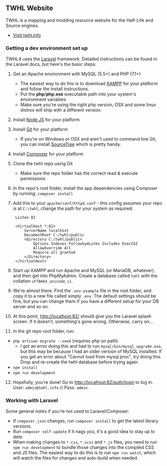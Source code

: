 ## TWHL Website

TWHL is a mapping and modding resource website for the Half-Life and Source engines.

- [Visit twhl.info](http://twhl.info)

### Getting a dev environment set up

TWHL4 uses the [Laravel](http://laravel.com/) framework. Detailed instructions can be found
in the Laravel docs, but here's the basic steps:

1. Get an Apache environment with MySQL (5.5+) and PHP (7.1+)
   - The easiest way to do this is to download [XAMPP](https://www.apachefriends.org/index.html)
   for your platform and follow the install instructions.
   - Put the **php**/**php.exe** executable path into your system's environment variables
   - Make sure you're using the right php version, OSX and some linux distros will ship
   with a different version.
2. Install [Node JS](https://nodejs.org/) for your platform
3. Install [Git](https://git-scm.com/) for your platform
   - If you're on Windows or OSX and aren't used to command line Git, you can install
   [SourceTree](https://www.sourcetreeapp.com/) which is pretty handy.
4. Install [Composer](https://getcomposer.org/) for your platform
5. Clone the twhl repo using Git
   - Make sure the repo folder has the correct read & execute permissions
6. In the repo's root folder, install the app dependencies using Composer by running:
   `composer install`
7. Add this to your `apache/conf/httpd.conf` - this config assumes your repo is
   at `C:\twhl`, change the path for your system as required.

		Listen 82
		
		<VirtualHost *:82>
			ServerName localhost
			DocumentRoot C:/twhl/public
			<Directory C:/twhl/public>
				Options Indexes FollowSymLinks Includes ExecCGI
				AllowOverride All
				Require all granted
			</Directory>
		</VirtualHost>
8. Start up XAMPP and run Apache and MySQL (or MariaDB, whatever), and then get into
   PhpMyAdmin. Create a database called `twhl` with the collation `utf8mb4_unicode_ci`.
9. We're almost there. Find the `.env.example` file in the root folder, and copy it to
   a new file called simply `.env`. The default settings should be fine, but you can
   change them if you have a different setup for your DB server and so on.
10. At this point, [http://localhost:82/](http://localhost:82/) should give you the
   Laravel splash screen. If it doesn't, something's gone wrong. Otherwise, carry on...
11. In the git repo root folder, run:
   - `php artisan migrate --seed` (requires php on path)
      - I got an error doing this and had to run `mysql/bin/mysql_upgrade.exe`, but
	    this may be because I had an older version of MySQL installed. If you get an error
		about "Cannot load from mysql.proc", try doing this. Drop and re-create the twhl
		database before trying again.
   - `npm install`
   - `npm run development`
12. Hopefully, you're done! Go to [http://localhost:82/auth/login](http://localhost:82/auth/login)
   to log in. User: `admin@twhl.info` // Pass: `admin`.

### Working with Laravel

Some general notes if you're not used to Laravel/Composer:

- If `composer.json` changes, run `composer install` to get the latest library versions.
- Run `composer self-update` if it nags you, it's a good idea to stay up to date.
- When making changes to `*.css`, `*.scss` and `*.js` files, you need to run `npm run development` to bundle
  those changes into the compiled CSS and JS files. The easiest way to do this is to run
  `npm run watch`, which will watch the files for changes and auto-build when needed.